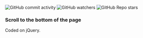 ![GitHub commit activity](https://img.shields.io/github/commit-activity/m/heartshapedbox/scroll-down?color=5955E8&label=commits&logo=javascript&logoColor=yellow)
![GitHub watchers](https://img.shields.io/github/watchers/heartshapedbox/scroll-down?color=5955E8&logo=github)
![GitHub Repo stars](https://img.shields.io/github/stars/heartshapedbox/scroll-down?color=5955E8&logo=github)

### Scroll to the bottom of the page
Coded on jQuery.
